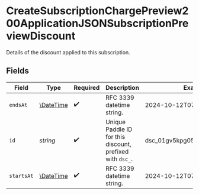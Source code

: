 # CreateSubscriptionChargePreview200ApplicationJSONSubscriptionPreviewDiscount

Details of the discount applied to this subscription.


## Fields

| Field                                                         | Type                                                          | Required                                                      | Description                                                   | Example                                                       |
| ------------------------------------------------------------- | ------------------------------------------------------------- | ------------------------------------------------------------- | ------------------------------------------------------------- | ------------------------------------------------------------- |
| `endsAt`                                                      | [\DateTime](https://www.php.net/manual/en/class.datetime.php) | :heavy_check_mark:                                            | RFC 3339 datetime string.                                     | 2024-10-12T07:20:50.52Z                                       |
| `id`                                                          | *string*                                                      | :heavy_check_mark:                                            | Unique Paddle ID for this discount, prefixed with `dsc_`.     | dsc_01gv5kpg05xp104ek2fmgjwttf                                |
| `startsAt`                                                    | [\DateTime](https://www.php.net/manual/en/class.datetime.php) | :heavy_check_mark:                                            | RFC 3339 datetime string.                                     | 2024-10-12T07:20:50.52Z                                       |